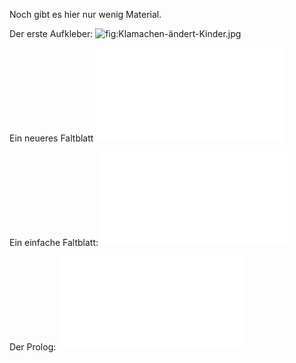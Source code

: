 Noch gibt es hier nur wenig Material.

Der erste Aufkleber:
![](Klamachen-ändert-Kinder.jpg "fig:Klamachen-ändert-Kinder.jpg")

Ein neueres Faltblatt
![](Broschüre_kueken-1.pdf "fig:Broschüre_kueken-1.pdf")

Ein einfache Faltblatt: ![](Flyer-1.pdf "fig:Flyer-1.pdf")

Der Prolog: ![](Prolog.pdf "fig:Prolog.pdf")
